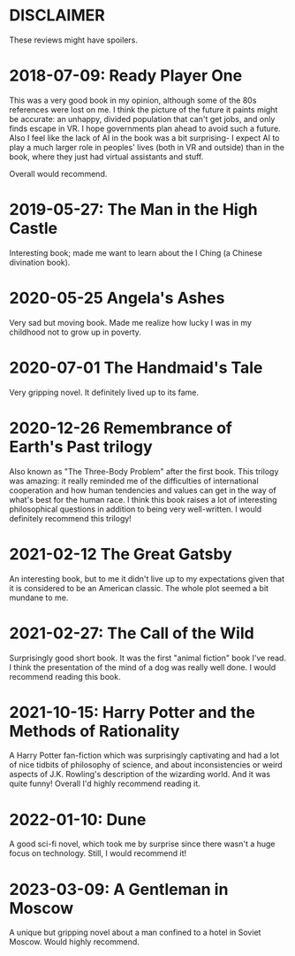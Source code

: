 # DISCLAIMER
These reviews might have spoilers.

# 2018-07-09: Ready Player One
This was a very good book in my opinion, although some of the 80s references were lost on me. I think the picture of the future it paints might be accurate: an unhappy, divided population that can't get jobs, and only finds escape in VR. I hope governments plan ahead to avoid such a future. Also I feel like the lack of AI in the book was a bit surprising- I expect AI to play a much larger role in peoples' lives (both in VR and outside) than in the book, where they just had virtual assistants and stuff.

Overall would recommend.

# 2019-05-27: The Man in the High Castle
Interesting book; made me want to learn about the I Ching (a Chinese divination book).

# 2020-05-25 Angela's Ashes

Very sad but moving book. Made me realize how lucky I was in my childhood not
to grow up in poverty.

# 2020-07-01 The Handmaid's Tale

Very gripping novel. It definitely lived up to its fame.

# 2020-12-26 Remembrance of Earth's Past trilogy

Also known as "The Three-Body Problem" after the first book. This trilogy was
amazing: it really reminded me of the difficulties of international cooperation
and how human tendencies and values can get in the way of what's best for the
human race. I think this book raises a lot of interesting philosophical
questions in addition to being very well-written. I would definitely recommend
this trilogy!

# 2021-02-12 The Great Gatsby

An interesting book, but to me it didn't live up to my expectations given that
it is considered to be an American classic. The whole plot seemed a bit mundane
to me.

# 2021-02-27: The Call of the Wild

Surprisingly good short book. It was the first "animal fiction" book I've read.
I think the presentation of the mind of a dog was really well done. I would
recommend reading this book.

# 2021-10-15: Harry Potter and the Methods of Rationality

A Harry Potter fan-fiction which was surprisingly captivating and had a lot of
nice tidbits of philosophy of science, and about inconsistencies or weird
aspects of J.K. Rowling's description of the wizarding world. And it was quite
funny! Overall I'd highly recommend reading it.

# 2022-01-10: Dune

A good sci-fi novel, which took me by surprise since there wasn't a huge focus
on technology. Still, I would recommend it!

# 2023-03-09: A Gentleman in Moscow

A unique but gripping novel about a man confined to a hotel in Soviet Moscow.
Would highly recommend.
